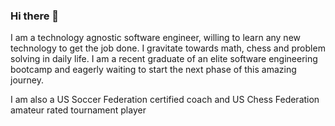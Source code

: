 ### Hi there 👋

I am a technology agnostic software engineer, willing to learn any new technology to get the job done. I gravitate towards math, chess and problem solving in daily life. I am a recent graduate of an elite software engineering bootcamp and eagerly waiting to start the next phase of this amazing journey. 

I am also a US Soccer Federation certified coach and US Chess Federation amateur rated tournament player


<!--
**shams1987/shams1987** is a ✨ _special_ ✨ repository because its `README.md` (this file) appears on your GitHub profile.

Here are some ideas to get you started:

- 🔭 I’m currently working on ...
- 🌱 I’m currently learning ...
- 👯 I’m looking to collaborate on ...
- 🤔 I’m looking for help with ...
- 💬 Ask me about ...
- 📫 How to reach me: ...
- 😄 Pronouns: ...
- ⚡ Fun fact: ...
-->
